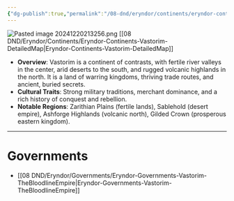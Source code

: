 ```yaml
---
{"dg-publish":true,"permalink":"/08-dnd/eryndor/continents/eryndor-continents-vastorim/"}
---
```




![Pasted image 20241220213256.png](/img/user/98%20Attachments/Pasted%20image%2020241220213256.png)
[[08 DND/Eryndor/Continents/Eryndor-Continents-Vastorim-DetailedMap\|Eryndor-Continents-Vastorim-DetailedMap]]

- **Overview**: Vastorim is a continent of contrasts, with fertile river valleys in the center, arid deserts to the south, and rugged volcanic highlands in the north. It is a land of warring kingdoms, thriving trade routes, and ancient, buried secrets.
- **Cultural Traits**: Strong military traditions, merchant dominance, and a rich history of conquest and rebellion.
- **Notable Regions**: Zarithian Plains (fertile lands), Sablehold (desert empire), Ashforge Highlands (volcanic north), Gilded Crown (prosperous eastern kingdom).
---
# Governments
- [[08 DND/Eryndor/Governments/Eryndor-Governments-Vastorim-TheBloodlineEmpire\|Eryndor-Governments-Vastorim-TheBloodlineEmpire]]